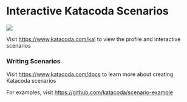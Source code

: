 # Interactive Katacoda Scenarios

[![](http://shields.katacoda.com/katacoda/kal/count.svg)](https://www.katacoda.com/kal "Get your profile on Katacoda.com")

Visit https://www.katacoda.com/kal to view the profile and interactive scenarios

### Writing Scenarios
Visit https://www.katacoda.com/docs to learn more about creating Katacoda scenarios

For examples, visit https://github.com/katacoda/scenario-example
